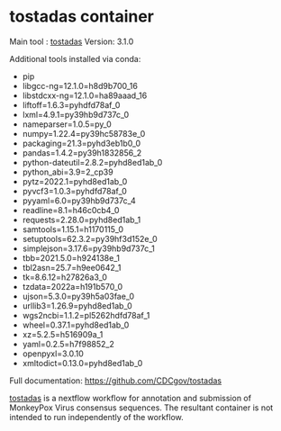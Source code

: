 # tostadas container

Main tool : [tostadas](https://github.com/CDCgov/tostadas)
Version: 3.1.0

Additional tools installed via conda:
  - pip
  - libgcc-ng=12.1.0=h8d9b700_16
  - libstdcxx-ng=12.1.0=ha89aaad_16
  - liftoff=1.6.3=pyhdfd78af_0
  - lxml=4.9.1=py39hb9d737c_0
  - nameparser=1.0.5=py_0
  - numpy=1.22.4=py39hc58783e_0
  - packaging=21.3=pyhd3eb1b0_0
  - pandas=1.4.2=py39h1832856_2
  - python-dateutil=2.8.2=pyhd8ed1ab_0
  - python_abi=3.9=2_cp39
  - pytz=2022.1=pyhd8ed1ab_0
  - pyvcf3=1.0.3=pyhdfd78af_0
  - pyyaml=6.0=py39hb9d737c_4
  - readline=8.1=h46c0cb4_0
  - requests=2.28.0=pyhd8ed1ab_1
  - samtools=1.15.1=h1170115_0
  - setuptools=62.3.2=py39hf3d152e_0
  - simplejson=3.17.6=py39hb9d737c_1
  - tbb=2021.5.0=h924138e_1
  - tbl2asn=25.7=h9ee0642_1
  - tk=8.6.12=h27826a3_0
  - tzdata=2022a=h191b570_0
  - ujson=5.3.0=py39h5a03fae_0
  - urllib3=1.26.9=pyhd8ed1ab_0
  - wgs2ncbi=1.1.2=pl5262hdfd78af_1
  - wheel=0.37.1=pyhd8ed1ab_0
  - xz=5.2.5=h516909a_1
  - yaml=0.2.5=h7f98852_2
  - openpyxl=3.0.10
  - xmltodict=0.13.0=pyhd8ed1ab_0

Full documentation: https://github.com/CDCgov/tostadas

[tostadas](https://github.com/CDCgov/tostadas) is a nextflow workflow for annotation and submission of MonkeyPox Virus consensus sequences. The resultant container is not intended to run independently of the workflow.
